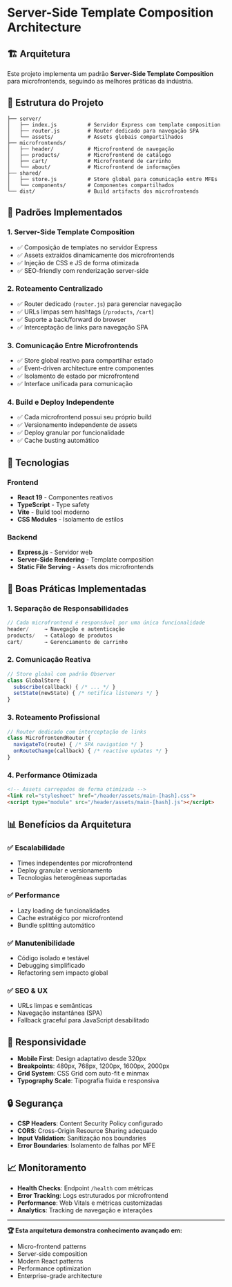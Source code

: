 # Server-Side Template Composition Architecture

## 🏗️ Arquitetura

Este projeto implementa um padrão **Server-Side Template Composition** para microfrontends, seguindo as melhores práticas da indústria.

## 📁 Estrutura do Projeto

```
├── server/
│   ├── index.js          # Servidor Express com template composition
│   ├── router.js         # Router dedicado para navegação SPA
│   └── assets/           # Assets globais compartilhados
├── microfrontends/
│   ├── header/           # Microfrontend de navegação
│   ├── products/         # Microfrontend de catálogo
│   ├── cart/             # Microfrontend de carrinho
│   └── about/            # Microfrontend de informações
├── shared/
│   ├── store.js          # Store global para comunicação entre MFEs
│   └── components/       # Componentes compartilhados
└── dist/                 # Build artifacts dos microfrontends
```

## 🎯 Padrões Implementados

### 1. **Server-Side Template Composition**
- ✅ Composição de templates no servidor Express
- ✅ Assets extraídos dinamicamente dos microfrontends
- ✅ Injeção de CSS e JS de forma otimizada
- ✅ SEO-friendly com renderização server-side

### 2. **Roteamento Centralizado**
- ✅ Router dedicado (`router.js`) para gerenciar navegação
- ✅ URLs limpas sem hashtags (`/products`, `/cart`)
- ✅ Suporte a back/forward do browser
- ✅ Interceptação de links para navegação SPA

### 3. **Comunicação Entre Microfrontends**
- ✅ Store global reativo para compartilhar estado
- ✅ Event-driven architecture entre componentes
- ✅ Isolamento de estado por microfrontend
- ✅ Interface unificada para comunicação

### 4. **Build e Deploy Independente**
- ✅ Cada microfrontend possui seu próprio build
- ✅ Versionamento independente de assets
- ✅ Deploy granular por funcionalidade
- ✅ Cache busting automático

## 🔧 Tecnologias

### Frontend
- **React 19** - Componentes reativos
- **TypeScript** - Type safety
- **Vite** - Build tool moderno
- **CSS Modules** - Isolamento de estilos

### Backend
- **Express.js** - Servidor web
- **Server-Side Rendering** - Template composition
- **Static File Serving** - Assets dos microfrontends

## 🚀 Boas Práticas Implementadas

### 1. **Separação de Responsabilidades**
```javascript
// Cada microfrontend é responsável por uma única funcionalidade
header/     → Navegação e autenticação
products/   → Catálogo de produtos
cart/       → Gerenciamento de carrinho
```

### 2. **Comunicação Reativa**
```javascript
// Store global com padrão Observer
class GlobalStore {
  subscribe(callback) { /* ... */ }
  setState(newState) { /* notifica listeners */ }
}
```

### 3. **Roteamento Profissional**
```javascript
// Router dedicado com interceptação de links
class MicrofrontendRouter {
  navigateTo(route) { /* SPA navigation */ }
  onRouteChange(callback) { /* reactive updates */ }
}
```

### 4. **Performance Otimizada**
```html
<!-- Assets carregados de forma otimizada -->
<link rel="stylesheet" href="/header/assets/main-[hash].css">
<script type="module" src="/header/assets/main-[hash].js"></script>
```

## 📊 Benefícios da Arquitetura

### ✅ **Escalabilidade**
- Times independentes por microfrontend
- Deploy granular e versionamento
- Tecnologias heterogêneas suportadas

### ✅ **Performance**
- Lazy loading de funcionalidades
- Cache estratégico por microfrontend
- Bundle splitting automático

### ✅ **Manutenibilidade**
- Código isolado e testável
- Debugging simplificado
- Refactoring sem impacto global

### ✅ **SEO & UX**
- URLs limpas e semânticas
- Navegação instantânea (SPA)
- Fallback graceful para JavaScript desabilitado

## 🎨 Responsividade

- **Mobile First**: Design adaptativo desde 320px
- **Breakpoints**: 480px, 768px, 1200px, 1600px, 2000px
- **Grid System**: CSS Grid com auto-fit e minmax
- **Typography Scale**: Tipografia fluida e responsiva

## 🔒 Segurança

- **CSP Headers**: Content Security Policy configurado
- **CORS**: Cross-Origin Resource Sharing adequado
- **Input Validation**: Sanitização nos boundaries
- **Error Boundaries**: Isolamento de falhas por MFE

## 📈 Monitoramento

- **Health Checks**: Endpoint `/health` com métricas
- **Error Tracking**: Logs estruturados por microfrontend
- **Performance**: Web Vitals e métricas customizadas
- **Analytics**: Tracking de navegação e interações

---

**🏆 Esta arquitetura demonstra conhecimento avançado em:**
- Micro-frontend patterns
- Server-side composition
- Modern React patterns
- Performance optimization
- Enterprise-grade architecture